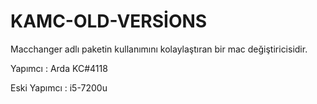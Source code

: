 # KAMC-OLD-VERSİONS

Macchanger adlı paketin kullanımını kolaylaştıran bir mac değiştiricisidir.

Yapımcı : Arda KC#4118

Eski Yapımcı : i5-7200u
